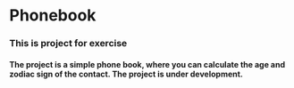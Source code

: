 # Phonebook
<h3>This is project for exercise</h>

<h4> The project is a simple phone book, where you can calculate the age and zodiac sign of the contact. The project is under development.
